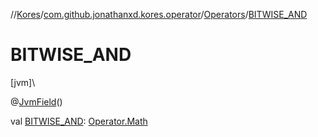//[Kores](../../../index.md)/[com.github.jonathanxd.kores.operator](../index.md)/[Operators](index.md)/[BITWISE_AND](-b-i-t-w-i-s-e_-a-n-d.md)

# BITWISE_AND

[jvm]\

@[JvmField](https://kotlinlang.org/api/latest/jvm/stdlib/kotlin.jvm/-jvm-field/index.html)()

val [BITWISE_AND](-b-i-t-w-i-s-e_-a-n-d.md): [Operator.Math](../-operator/-math/index.md)
